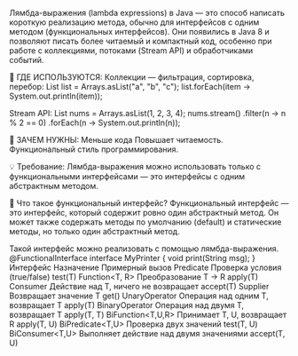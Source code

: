 Лямбда-выражения (lambda expressions) в Java — это способ написать короткую реализацию метода, обычно для интерфейсов с одним методом (функциональных интерфейсов). Они появились в Java 8 и позволяют писать более читаемый и компактный код, особенно при работе с коллекциями, потоками (Stream API) и обработчиками событий.

🔧 ГДЕ ИСПОЛЬЗУЮТСЯ: Коллекции — фильтрация, сортировка, перебор: List list = Arrays.asList("a", "b", "c"); list.forEach(item -> System.out.println(item));

Stream API: List nums = Arrays.asList(1, 2, 3, 4); nums.stream() .filter(n -> n % 2 == 0) .forEach(n -> System.out.println(n));

🎯 ЗАЧЕМ НУЖНЫ: Меньше кода Повышает читаемость. Функциональный стиль программирования.

💡 Требование: Лямбда-выражения можно использовать только с функциональными интерфейсами — это интерфейсы с одним абстрактным методом.

📌 Что такое функциональный интерфейс? Функциональный интерфейс — это интерфейс, который содержит ровно один абстрактный метод. Он может также содержать методы по умолчанию (default) и статические методы, но только один абстрактный метод.

Такой интерфейс можно реализовать с помощью лямбда-выражения. @FunctionalInterface interface MyPrinter { void print(String msg); } Интерфейс Назначение Примерный вызов Predicate Проверка условия (true/false) test(T) Function<T, R> Преобразование T → R apply(T) Consumer Действие над T, ничего не возвращает accept(T) Supplier Возвращает значение T get() UnaryOperator Операция над одним T, возвращает T apply(T) BinaryOperator Операция над двумя T, возвращает T apply(T, T) BiFunction<T,U,R> Принимает T, U, возвращает R apply(T, U) BiPredicate<T,U> Проверка двух значений test(T, U) BiConsumer<T,U> Выполняет действие над двумя значениями accept(T, U) 